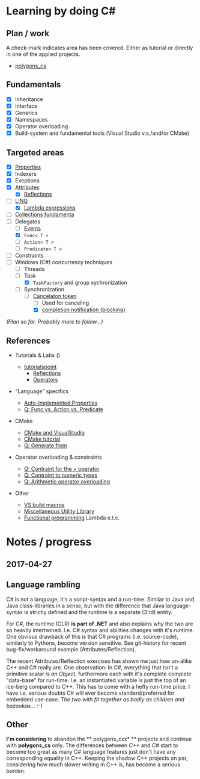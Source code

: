# Learning by doing **C#**

## Plan / work

A check-mark indicates area has been covered. Either as tutorial or
directly in one of the applied projects.

* [polygons_cs](https://github.com/mambrus/polygons_cs)

## Fundamentals

- [x] Inheritance
- [x] Interface
- [x] Generics
- [x] Namespaces
- [x] Operator overloading
- [X] Build-system and fundamental tools (Visual Studio v.s./and/or CMake)

## Targeted areas

- [x] [Properties](https://www.tutorialspoint.com/csharp/csharp_properties.htm)
- [x] Indexers
- [x] Exeptions
- [x] [Attributes](https://www.tutorialspoint.com/csharp/csharp_attributes.htm)
  - [x] [Reflections](https://www.tutorialspoint.com/csharp/csharp_reflection.htm)
- [ ] [LINQ](https://www.tutorialspoint.com/linq/index.htm)
  - [x] [Lambda expressions](https://www.tutorialspoint.com/linq/linq_lambda_expressions.htm)
 
- [ ] [Collections fundamenta](http://www.c-sharpcorner.com/UploadFile/dacca2/implement-ienumerable-interface-in-C-Sharp/)
- [ ] Delegates
  - [ ] [Events](https://www.tutorialspoint.com/csharp/csharp_events.htm)
  - [x] `Func< T >`
  - [ ] `Action< T >`
  - [ ] `Predicate< T >`
- [ ] Constraints
- [ ] Windows (C#) concurrency techniques
   - [ ] Threads
   - [ ] Task
     - [x] `TaskFactory` and group sychronization 
   - [ ] Synchronization
     - [ ] [Cancelaton token](https://msdn.microsoft.com/en-us/library/system.threading.cancellationtokensource(v=vs.110).aspx)
       - [ ] Used for canceling
       - [x] [completion notification (blocking)](https://msdn.microsoft.com/en-us/library/dd997364(v=vs.110).aspx)

*(Plan so far. Probably more to follow...)*

## References

* Tutorials & Labs ()
	* [tutorialspoint](https://www.tutorialspoint.com/csharp/)
		* [Reflections](https://www.tutorialspoint.com/csharp/csharp_reflection.htm)
		* [Operators](https://www.tutorialspoint.com/csharp/csharp_operators.htm)
* "Language" specifics
    * [Auto-Implemented Properties](https://msdn.microsoft.com/en-us/library/bb383979.aspx)
    * [Q: Func vs. Action vs. Predicate](http://stackoverflow.com/questions/4317479/func-vs-action-vs-predicate) 

* CMake
	* [CMake and VisualStudio](https://cognitivewaves.wordpress.com/cmake-and-visual-studio/)
	* [CMake tutorial](https://cmake.org/cmake-tutorial/)
	* [Q: Generate from](http://stackoverflow.com/questions/2074144/generate-c-sharp-project-using-cmake)
* Operator overloading & constraints
	* [Q: Contraint for the + operator](http://stackoverflow.com/questions/5997107/is-there-a-generic-constraint-i-could-use-for-the-operator)
	* [Q: Contraint to numeric types](http://stackoverflow.com/questions/32664/is-there-a-constraint-that-restricts-my-generic-method-to-numeric-types)
	* [Q: Arithmetic operator overloading](http://stackoverflow.com/questions/756954/arithmetic-operator-overloading-for-a-generic-class-in-c-sharp)
* Other
	* [VS build macros](https://msdn.microsoft.com/en-us/library/c02as0cs.aspx)
	* [Miscellaneous Utility Library](http://www.yoda.arachsys.com/csharp/miscutil/)
    * [Functional programming](https://www.codeproject.com/Articles/375166/Functional-programming-in-Csharp) Lambda e.t.c.


# Notes / progress

## 2017-04-27

## Language rambling

C# is not a language, it's a script-syntax and a run-time. Similar to Java
and Java class-libraries in a sense, but with the difference that Java
language-syntax is strictly defined and the runtime is a separate (3'rd)
entity.

For C#, the runtime (CLR) **is part of .NET** and also explains why the two
are so heavily intertwined. I.e. C# syntax and abilities changes with it's
runtime. One obvious drawback of this is that C# programs (i.e. source-code),
similarly to Pythons, become version sensitive. See git-history for recent
bug-fix/workaround example (Attributes/Reflection).

The recent Attributes/Reflection exercises has shown me just how un-alike
C++ and C# really are. One observation: In C#, everything that isn't a
primitive scalar *is an Object*, furthermore each with it's complete
complete "data-base" for run-time. I.e. an instantiated variable is just the
top of an ice-berg compared to C++. This has to come with a hefty run-time
price. I have i.e. serious doubts C# will ever become standard/preferred for
embedded use-case. *The two with fit together as badly as children and
bazookas...* :-)

## Other

**I'm considering** to abandon the ** polygons_cxx\* ** projects and
continue with **polygons_cs** only. The differences between *C++* and *C#*
start to become too great as many C# language features just don't have any
corresponding equality in C++. Keeping the shadow C++ projects on par,
considering how much slower writing in C++ is, has become a serious burden.
